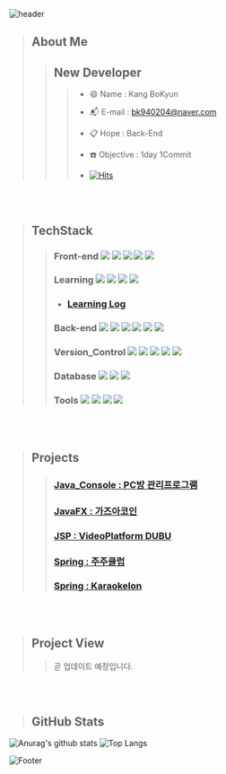 ![header](https://capsule-render.vercel.app/api?type=waving&color=auto&height=300&section=header&text=강%20보균&fontSize=90)

> About Me 
> --- 
>> New Developer
>> ---
>>> * :smile: Name : Kang BoKyun  
>>> - :mailbox_with_mail: E-mail : bk940204@naver.com
>>> + :clipboard:  Hope : Back-End 
>>> * :phone: Objective : 1day 1Commit
>>> - [![Hits](https://hits.seeyoufarm.com/api/count/incr/badge.svg?url=https%3A%2F%2Fgithub.com%2Fkangbokyun&count_bg=%23BEBEBE&title_bg=%235E5E5E&icon=&icon_color=%23FFFFFF&title=hits&edge_flat=true)](https://hits.seeyoufarm.com)
<br />
<br />
  
> TechStack
> ---
>> ### Front-end  <img src="https://img.shields.io/badge/JAVASCRIPT-F7DF1E?style=for-the-badge&logo=javascript&logoColor=black"> <img src="https://img.shields.io/badge/-HTML5-%23E34F26?style=for-the-badge&logo=HTML5&logoColor=white"> <img src="https://img.shields.io/badge/-CSS3-%231572B6?style=for-the-badge&logo=CSS3&logoColor=white"> <img src="https://img.shields.io/badge/Jquery-0769AD?style=for-the-badge&logo=jquery&logoColor=white"> <img src="https://img.shields.io/badge/BootStrap-7952B3?style=for-the-badge&logo=bootstrap&logoColor=white">
>> ### Learning  <img src="https://img.shields.io/badge/-React-%2361DAFB?style=for-the-badge&logo=React&logoColor=black"> <img src="https://img.shields.io/badge/-MaterialUI-%23007FFF?style=for-the-badge&logo=MUI&logoColor=white"> <img src="https://img.shields.io/badge/Angular-%23DD0031?style=for-the-badge&logo=Angular&logoColor=white"> <img src="https://img.shields.io/badge/TypeScript-%233178C6?style=for-the-badge&logo=TypeScript&logoColor=white">
>> - ### [Learning Log](https://purrfect-mile-cdc.notion.site/React-Spring-5bf5b5677730480aa9f447d7054883c1) 
>> ### Back-end  <img src="https://img.shields.io/badge/java-007396?style=for-the-badge&logo=java&logoColor=white"> <img src="https://img.shields.io/badge/JSP-007396?style=for-the-badge&logo=JSP&logoColor=white"> <img src="https://img.shields.io/badge/Spring-%236DB33F?style=for-the-badge&logo=Spring&logoColor=white"> <img src="https://img.shields.io/badge/SPRINGBOOT-6DB33F?style=for-the-badge&logo=springboot&logoColor=white">  <img src="https://img.shields.io/badge/GRADLE-02303A?style=for-the-badge&logo=gradle&logoColor=white"> <img src="https://img.shields.io/badge/-Maven-%23C71A36?style=for-the-badge&logo=Apache%20Maven&logoColor=white">
>> ### Version_Control  <img src="https://img.shields.io/badge/Git-F05032?style=for-the-badge&logo=git&logoColor=white"> <img src="https://img.shields.io/badge/GitHub-181717?style=for-the-badge&logo=github&logoColor=white"> <img src="https://img.shields.io/badge/-SVN-blue?style=for-the-badge&logo=Git&logoColor=white"> <img src="https://img.shields.io/badge/-Notion-white?style=for-the-badge&logo=Notion&logoColor=black"> <img src="https://img.shields.io/badge/-Sourcetree-%230052CC?style=for-the-badge&logo=Sourcetree&logoColor=white">
>> ### Database  <img src="https://img.shields.io/badge/Oracle-F80000?style=for-the-badge&logo=Oracle&logoColor=white"> <img src="https://img.shields.io/badge/MySQL-4479A1?style=for-the-badge&logo=MySQL&logoColor=white"> <img src="https://img.shields.io/badge/-MSsql-%23CC2927?style=for-the-badge&logo=Microsoft%20SQL%20Server&logoColor=white">
>> ### Tools  <img src="https://img.shields.io/badge/-Eclipse%20IDE-%232C2255?style=for-the-badge&logo=Eclipse IDE&logoColor=white"> <img src="https://img.shields.io/badge/-IntelliJ%20IDEA-%23000000?style=for-the-badge&logo=IntelliJ%20IDEA&logoColor=white"> <img src="https://img.shields.io/badge/-Visual%20Studio%20Code-%23007ACC?style=for-the-badge&logo=Visual%20Studio%20Code&logoColor=white"> <img src="https://img.shields.io/badge/-Visual%20Studio-%235C2D91?style=for-the-badge&logo=Visual%20Studio&logoColor=white">

<br />
<br /> 

> Projects 
> ---
>> ### [ Java_Console : PC방 관리프로그램 ](https://github.com/kangbokyun/TeamPject)  
>> ### [ JavaFX : 가즈아코인 ](https://github.com/kangbokyun/CP2)  
>> ### [ JSP : VideoPlatform DUBU ](https://github.com/kangbokyun/youtube-jsp)  
>> ### [ Spring : 주주클럽 ](https://github.com/kangbokyun/Spring_ZooZoo)
>> ### [ Spring : Karaokelon ](https://github.com/kangbokyun/SpringAPI)

<br />
<br  />

> Project View
> ---
>> 곧 업데이트 예정입니다.

<br  />
<br />

> GitHub Stats
> ---
![Anurag's github stats](https://github-readme-stats.vercel.app/api?username=kangbokyun&show_icons=true&theme=tokyonight)
![Top Langs](https://github-readme-stats.vercel.app/api/top-langs/?username=kangbokyun&layout=compact&theme=tokyonight) 

![Footer](https://capsule-render.vercel.app/api?type=waving&color=auto&height=200&section=footer)
